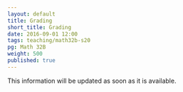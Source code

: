 ```yaml
---
layout: default
title: Grading
short_title: Grading
date: 2016-09-01 12:00
tags: teaching/math32b-s20
pg: Math 32B
weight: 500
published: true
---
```


This information will be updated as soon as it is available.

<!-- Your final grade will be calculated using the maximum of the following two grading schemes. Your letter grade will then be determined by your rank in the class. Unless something very out of the ordinary occurs I expect to give approximately 20-30% A's and 55-65% A's and B's combined. -->

<!-- Option 1: -->

<!-- ~~~ -->
<!-- 10% (6 best homework/quiz scores) + -->
<!-- 40% (combined midterm scores) + -->
<!-- 50% (final exam score) -->
<!-- = raw final grade -->
<!-- ~~~ -->

<!-- Option 2: -->

<!-- ~~~ -->
<!-- 10% (6 best homework/quiz scores) + -->
<!-- 30% (best midterm score) + -->
<!-- 60% (final exam score) -->
<!-- = raw final grade -->
<!-- ~~~ -->

<!-- Effectively, this will mean that unless you score worse in the final than both midterms, your __lowest midterm score will be dropped__. This also means missing one midterm probably will not impact your grade in any serious way. -->
